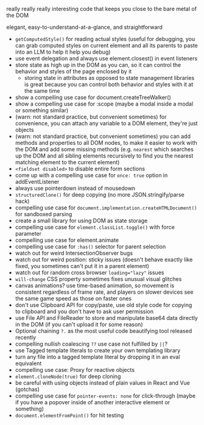 really really really interesting code that keeps you close to the bare metal of the DOM

elegant, easy-to-understand-at-a-glance, and straightforward


- `getComputedStyle()` for reading actual styles (useful for debugging, you can grab computed styles on current element and all its parents to paste into an LLM to help it help you debug)
- use event delegation and always use element.closest() in event listeners
- store state as high up in the DOM as you can, so it can control the behavior and styles of the page enclosed by it
   - storing state in attributes as opposed to state management libraries is great because you can control both behavior and styles with it at the same time
- show a compelling use case for document.createTreeWalker()
- show a compelling use case for :scope (maybe a modal inside a modal or something similar)
- (warn: not standard practice, but convenient sometimes) for convenience, you can attach any variable to a DOM element, they're just objects
- (warn: not standard practice, but convenient sometimes) you can add methods and properties to all DOM nodes, to make it easier to work with the DOM and add some missing methods (e.g. `nearest` which searches up the DOM and all sibling elements recursively to find you the nearest matching element to the current element)
- `<fieldset disabled>` to disable entire form sections
- come up with a compelling use case for `once: true` option in addEventListener
- always use pointerdown instead of mousedown
- `structuredClone()` for deep copying (no more JSON.stringify/parse hack)
- compelling use case for `document.implementation.createHTMLDocument()` for sandboxed parsing
- create a small library for using DOM as state storage
- compelling use case for `element.classList.toggle()` with force parameter
- compelling use case for element.animate
- compelling use case for `:has()` selector for parent selection
- watch out for weird IntersectionObserver bugs
- watch out for weird position: sticky issues (doesn't behave exactly like fixed, you sometimes can't put it in a parent element)
- watch out for random cross browser `loading="lazy"` issues
- `will-change` CSS property sometimes fixes unusual visual glitches
- canvas animations? use time-based animation, so movement is consistent regardless of frame rate, and players on slower devices see the same game speed as those on faster ones
- don't use Clipboard API for copy/paste, use old style code for copying to clipboard and you don't have to ask user permission
- use File API and FileReader to store and manipulate base64 data directly in the DOM (if you can't upload it for some reason)
- Optional chaining `?.` as the most useful code beautifying tool released recently
- compelling nullish coalescing `??` use case not fulfilled by `||`?
- use Tagged template literals to create your own templating library
- turn any file into a tagged template literal by dropping it in an eval equivalent
- compelling use case: Proxy for reactive objects
- `element.cloneNode(true)` for deep cloning
- be careful with using objects instead of plain values in React and Vue (gotchas)
- compelling use case for `pointer-events: none` for click-through (maybe if you have a popover inside of another interactive element or something)
- `document.elementFromPoint()` for hit testing



















